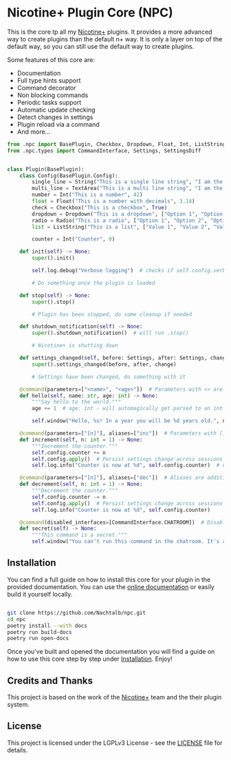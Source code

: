 # Nicotine+ Plugin Core (NPC)

This is the core tp all my [Nicotine+][n+] plugins. It provides a more advanced
way to create plugins than the default n+ way. It is only a layer on top of the
default way, so you can still use the default way to create plugins.

Some features of this core are:

- Documentation
- Full type hints support
- Command decorator
- Non blocking commands
- Periodic tasks support
- Automatic update checking
- Detect changes in settings
- Plugin reload via a command
- And more...

```python
from .npc import BasePlugin, Checkbox, Dropdown, Float, Int, ListString, Radio, String, TextArea, command
from .npc.types import CommandInterface, Settings, SettingsDiff


class Plugin(BasePlugin):
    class Config(BasePlugin.Config):
        single_line = String("This is a single line string", "I am the default value")
        multi_line = TextArea("This is a multi line string", "I am the default value")
        number = Int("This is a number", 42)
        float = Float("This is a number with decimals", 3.14)
        check = Checkbox("This is a checkbox", True)
        dropdown = Dropdown("This is a dropdown", ["Option 1", "Option 2", "Option 3"], "Option 1")
        radio = Radio("This is a radio", ["Option 1", "Option 2", "Option 3"], "Option 1")
        list = ListString("This is a list", ["Value 1", "Value 2", "Value 3"])

        counter = Int("Counter", 0)

    def init(self) -> None:
        super().init()

        self.log.debug("Verbose logging")  # checks if self.config.verbose is True before logging

        # Do something once the plugin is loaded

    def stop(self) -> None:
        super().stop()

        # Plugin has been stopped, do some cleanup if needed

    def shutdown_notification(self) -> None:
        super().shutdown_notification()  # will run .stop()

        # Nicotine+ is shutting down

    def settings_changed(self, before: Settings, after: Settings, change: SettingsDiff) -> None:
        super().settings_changed(before, after, change)

        # Settings have been changed, do something with it

    @command(parameters=["<name>", "<age>"])  # Parameters with <> are required
    def hello(self, name: str, age: int) -> None:
        """Say hello to the world."""
        age += 1  # age: int - will automagically get parsed to an int

        self.window("Hello, %s! In a year you will be %d years old.", name, age)

    @command(parameters=["[n]"], aliases=["inc"])  # Parameters with [] are optional
    def increment(self, n: int = 1) -> None:
        """Increment the counter."""
        self.config.counter += n
        self.config.apply()  # Persist settings change across sessions
        self.log.info("Counter is now at %d", self.config.counter)  # normal logging to the console

    @command(parameters=["[n]"], aliases=["dec"])  # Aliases are additional names for the command
    def decrement(self, n: int = 1) -> None:
        """Decrement the counter."""
        self.config.counter -= n
        self.config.apply()  # Persist settings change across sessions
        self.log.info("Counter is now at %d", self.config.counter)

    @command(disabled_interfaces=[CommandInterface.CHATROOM])  # Disable the command in the chatroom
    def secret(self) -> None:
        """This command is a secret."""
        self.window("You can't run this command in the chatroom. It's a secret!")
```

## Installation

You can find a full guide on how to install this core for your plugin in the
provided documentation. You can use the [online documentation][docs] or easily
build it yourself locally.

```sh

git clone https://github.com/Nachtalb/npc.git
cd npc
poetry install --with docs
poetry run build-docs
poetry run open-docs
```

Once you've built and opened the documentation you will find a guide on how to
use this core step by step under [Installation][installation-docs]. Enjoy!

## Credits and Thanks

This project is based on the work of the [Nicotine+][n+] team and the their
plugin system.

## License

This project is licensed under the LGPLv3 License - see the [LICENSE](LICENSE)
file for details.

[n+]: https://nicotine-plus.org/ "Nicotine+ Website"
[docs]:
  https://nicotine-plugin-core-npc.readthedocs.io/latest/
  "Nicotine+ Plugin Core Documentation"
[installation-docs]:
  https://nicotine-plugin-core-npc.readthedocs.io/latest/installation.html
  "Installation Guide"
